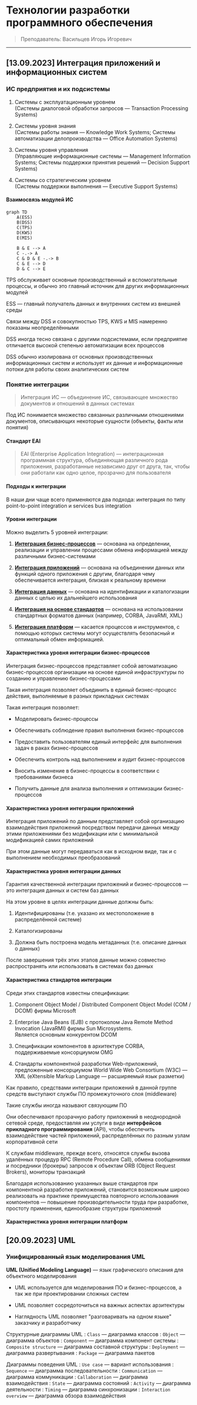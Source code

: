 # Технологии разработки программного обеспечения

> Преподаватель: Васильцев Игорь Игоревич

___

## [13.09.2023] Интеграция приложений и информационных систем

### ИС предприятия и их подсистемы

1. Системы с эксплуатационным уровнем  
(Системы диалоговой обработки запросов — Transaction Processing Systems)

2. Системы уровня знания  
(Системы работы знания — Knowledge Work Systems; Системы автоматизации делопроизводства — Office Automation Systems)

3. Системы уровня управления  
(Управляющие информационные системы — Management Information Systems; Системы поддержки принятия решений — Decision Support Systems)

4. Системы со стратегическим уровнем  
(Системы поддержки выполнения — Executive Support Systems)

#### Взаимосвязь модулей ИС

``` mermaid
graph TD
    A(ESS)
    B(DSS)
    C(TPS)
    D(KWS)
    E(MIS)

    B & E --> A
    C -.-> A
    C & D & E -.-> B
    C & E --> D
    D & C --> E
```

TPS обслуживает основные производственный и вспомогательные процессы, и обычно это главный источник для других информационных модулей

ESS — главный получатель данных и внутренних систем из внешней среды

Связи между DSS и совокупностью TPS, KWS и MIS намеренно показаны неопределёнными

DSS иногда тесно связана с другими подсистемами, если предприятие отличается высокой степенью автоматизации всех процессов

DSS обычно изолирована от основных производственных информационных систем и использует их данные и информационные потоки для работы своих аналитических систем

### Понятие интеграции

> Интеграция ИС — объединение ИС, связывающее множество документов и отношений в данных системах

Под ИС понимается множество связанных различными отношениями документов, описывающих некоторые сущности (объекты, факты или понятия)

#### Стандарт EAI

> EAI (Enterprise Application Integration) — интеграционная программная структура, объединяющая различного рода приложения, разработанные независимо друг от друга, так, чтобы они работали как одно целое, прозрачно для пользователя

#### Подходы к интеграции

В наши дни чаще всего применяются два подхода: интеграция по типу point-to-point integration и services bus integration

#### Уровни интеграции

Можно выделить 5 уровней интеграции:

1. [**Интеграция бизнес-процессов**](#характеристика-уровня-интеграции-бизнес-процессов) — основана на определении, реализации и управлении процессами обмена информацией между различными бизнес-системами

2. [**Интеграция приложений**](#характеристика-уровня-интеграции-приложений) — основана на объединении данных или функций одного приложения с другим, благодаря чему обеспечивается интеграция, близкая к реальному времени

3. [**Интеграция данных**](#характеристика-уровня-интеграции-данных) — основана на идентификации и каталогизации данных с целью их дальнейшего использования

4. [**Интеграция на основе стандартов**](#характеристика-стандартов-интеграции) — основана на использовании стандартных форматов данных (например, CORBA, JavaRMI, XML)

5. [**Интеграция платформ**](#характеристика-уровня-интеграции-платформ) — касается процессов и инструментов, с помощью которых системы могут осуществлять безопасный и оптимальный обмен информацией.

#### Характеристика уровня интеграции бизнес-процессов

Интеграция бизнес-процессов представляет собой автоматизацию бизнес-процессов организации на основе единой инфраструктуры по созданию и управлению бизнес-процессами

Такая интеграция позволяет объединить в единый бизнес-процесс действия, выполняемые в разных прикладных системах

Такая интеграция позволяет:

- Моделировать бизнес-процессы

- Обеспечивать соблюдение правил выполнения бизнес-процессов

- Предоставить пользователям единый интерфейс для выполнения задач в раках бизнес-процессов

- Обеспечить контроль над выполнением и аудит бизнес-процессов

- Вносить изменение в бизнес-процессы в соответствии с требованиями бизнеса

- Получить данные для анализа выполнения и оптимизации бизнес-процессов

#### Характеристика уровня интеграции приложений

Интеграция приложений по данным представляет собой организацию взаимодействия приложений посредством передачи данных между этими приложениями без модификации или с минимальной модификацией самих приложений

При этом данные могут передаваться как в исходном виде, так и с выполнением необходимых преобразований

#### Характеристика уровня интеграции данных

Гарантия качественной интеграции приложений и бизнес-процессов — это интеграция данных и систем баз данных

На этом уровне в целях интеграции данные должны быть:

1. Идентифицированы (т.е. указано их местоположение в распределённой системе)

2. Каталогизированы

3. Должна быть построена модель метаданных (т.е. описание данных о данных)

После завершения трёх этих этапов данные можно совместно распространять или использовать в системах баз данных

#### Характеристика стандартов интеграции

Среди этих стандартов известны спецификации:

1. Component Object Model / Distributed Component Object Model (COM / DCOM) фирмы Microsoft

2. Enterprise Java Beans (EJB) с протоколом Java Remote Method Invocation (JavaRMI) фирмы Sun Microsystems.  
Является основным конкурентом DCOM

3. Спецификации компонентов в архитектуре CORBA, поддерживаемые консорциумом OMG

4. Стандарты компонентной разработки Web-приложений, предложенные консорциумом World Wide Web Consortium (W3C) — XML (eXtensible Markup Language — расширяемый язык разметки)

Как правило, средствами интеграции приложений в данной группе средств выступают службы ПО промежуточного слоя (middleware)

Такие службы иногда называют связующим ПО

Они обеспечивают прозрачную работу приложений в неоднородной сетевой среде, предоставляя им услуги в виде **интерфейсов прикладного программирования** (API), чтобы обеспечить взаимодействие частей приложений, распределённых по разным узлам корпоративной сети

К службам middleware, прежде всего, относятся службы вызова удалённых процедур RPC (Remote Procedure Call), обмена сообщениями и посредники (брокеры) запросов к объектам ORB (Object Request Brokers), мониторы транзакций

Благодаря использованию указанных выше стандартов при компонентной разработке приложений, становится возможным широко реализовать на практике преимущества повторного использования компонентов — повышение производительности труда при разработке, простоту применения, единообразие структуры приложений

#### Характеристика уровня интеграции платформ


## [20.09.2023] UML

### Унифицированный язык моделирования UML
**UML (Unified Modeling Language)** — язык графического описания для объектного моделирования

- UML используется для моделирования ПО и бизнес-процессов, а так же при проектировании сложных систем

- UML позволяет сосредоточиться на важных аспектах арзитектуры

- Наглядность UML позволяет "разговаривать на одном языке" заказчику и разработчику

Структурные диаграммы UML
: `Class` — диаграмма классов
: `Object` — диаграмма объектов
: `Component` — диаграмма компонент системы
: `Composite structure` — диаграмма составной структуры
: `Deployment` — диаграмма развертывания
: `Package` — диаграмма пакетов

Диаграммы поведения UML
: `Use case` — вариант использования
: `Sequence` — диаграмма последовательности
: `Communication` — диаграмма коммуникации
: `Callaboration` — диаграмма взаимодействия
: `State` — диаграмма состояний
: `Activity` — диаграмма деятельности
: `Timing` — диаграмма синхронизации
: `Interaction overview` — диаграмма обзора взаимодействия
